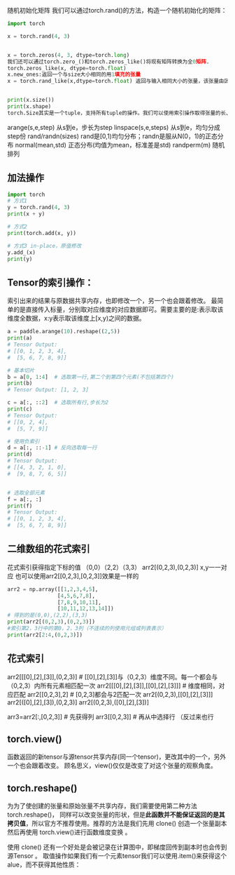 随机初始化矩阵 我们可以通过torch.rand()的方法，构造一个随机初始化的矩阵：
```py
import torch

x = torch.rand(4, 3) 


x = torch.zeros(4, 3, dtype=torch.long)
我们还可以通过torch.zero_()和torch.zeros_like()将现有矩阵转换为全0矩阵.
torch.zeros_like(x, dtype=torch.float)
x.new_ones:返回一个与size大小相同的用1填充的张量
x = torch.rand_like(x,dtype=torch.float) 返回与输入相同大小的张量，该张量由区间[0,1)上均匀的随机数填充。


print(x.size())
print(x.shape)
torch.Size其实是一个tuple，⽀持所有tuple的操作。我们可以使用索引操作取得张量的长、宽等数据维度。
```


arange(s,e,step)    从s到e，步长为step
linspace(s,e,steps) 从s到e，均匀分成step份
rand/randn(sizes)   rand是[0,1)均匀分布；randn是服从N(0，1)的正态分布
normal(mean,std)    正态分布(均值为mean，标准差是std)
randperm(m)         随机排列


## 加法操作

```py
import torch
# 方式1
y = torch.rand(4, 3) 
print(x + y)

# 方式2
print(torch.add(x, y))

# 方式3 in-place，原值修改
y.add_(x) 
print(y)
```

## Tensor的索引操作：

索引出来的结果与原数据共享内存，也即修改一个，另一个也会跟着修改。
最简单的是直接传入标量，分别取对应维度的对应数据即可。需要主要的是:表示取该维度全数据，x:y表示取该维度上[x,y)之间的数据。
```py
a = paddle.arange(10).reshape((2,5))
print(a)
# Tensor Output: 
# [[0, 1, 2, 3, 4],
#  [5, 6, 7, 8, 9]]

# 基本切片
b = a[0, 1:4]  # 选取第一行,第二个到第四个元素(不包括第四个)
print(b)
# Tensor Output: [1, 2, 3]

c = a[:, ::2]  # 选取所有行,步长为2
print(c)
# Tensor Output:
# [[0, 2, 4],
#  [5, 7, 9]] 

# 使用负索引
d = a[:, ::-1] # 反向选取每一行
print(d)
# Tensor Output:
# [[4, 3, 2, 1, 0], 
#  [9, 8, 7, 6, 5]]


# 选取全部元素
f = a[:, :]
print(f)
# Tensor Output:
# [[0, 1, 2, 3, 4],
#  [5, 6, 7, 8, 9]]

```

## 二维数组的花式索引
花式索引获得指定下标的值
（0,0）（2,2）（3,3）
arr2[(0,2,3),(0,2,3)]
x,y一一对应
也可以使用arr2[[0,2,3],[0,2,3]]效果是一样的 
```py
arr2 = np.array([[1,2,3,4,5],
                [4,5,6,7,8],
                [7,8,9,10,11],
                [10,11,12,13,14]])
# 得到的是(0,0),(2,2),(3,3)              
print(arr2[(0,2,3),(0,2,3)])
#索引第2，3行中的第0，2，3列（不连续的列使用元组或列表表示）
print(arr2[2:4,(0,2,3)])
```
## 花式索引
arr2[[[0],[2],[3]],(0,2,3)]        # [[0],[2],[3]]与（0,2,3）维度不同。每一个都会与（0,2,3）内所有元素相匹配一次
arr2[[[0],[2],[3]],[[0],[2],[3]]]  # 维度相同，对应匹配
arr2[[0,2,3],2]                    # [0,2,3]都会与2匹配一次
arr2[(0,2,3),[[0],[2],[3]]]
arr2[([0],[2],[3]),(0,2,3)]
arr2[(0,2,3),([0],[2],[3])]

arr3=arr2[:,[0,2,3]] # 先获得列
arr3[[0,2,3]] # 再从中选择行 （反过来也行



## torch.view() 
函数返回的新tensor与源tensor共享内存(同一个tensor)，更改其中的一个，另外一个也会跟着改变。
顾名思义，view()仅仅是改变了对这个张量的观察角度。  
## torch.reshape()
为为了使创建的张量和原始张量不共享内存，我们需要使用第二种方法torch.reshape()， 同样可以改变张量的形状，但是**此函数并不能保证返回的是其拷贝值**，所以官方不推荐使用。推荐的方法是我们先用 clone() 创造一个张量副本然后再使用 torch.view()进行函数维度变换 。

使用 clone() 还有一个好处是会被记录在计算图中，即梯度回传到副本时也会传到源Tensor 。 
取值操作如果我们有一个元素tensor我们可以使用.item()来获得这个 alue，而不获得其他性质：